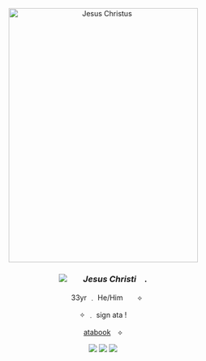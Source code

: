 <p align="center"> <img src="https://glanz-verlag.de/images/product_images/popup_images/*%20*%20Jesus%20Christ%20-%20Jesus%20Christus.png" width="373" height="500" alt="Jesus Christus">
  
### <p align="center">  <img src="https://64.media.tumblr.com/36da9a12e4cfaba7fe41442a16e9b92e/e889e7b7ccfbe817-c9/s75x75_c1/34ed3dd4d38cf24044e93f9519b544b9ca0b64df.webp"> ⠀⠀  *Jesus Christi*  ⠀. </p>
<p align="center"> ⠀ 33yr ﹒ He/Him⠀ ⠀ ⟡     </p>
<p align="center">✧  ﹒ sign ata ! </p>
<p align="center"> <a href="https://jesus-christi.atabook.org">atabook</a>　⟡<br> </p>

<p align="center"> <img src= "https://64.media.tumblr.com/e627d48a35a2b9faf190ade4f3bd720f/dc4e169511967bbd-8a/s100x200/3c815b958689466f94914147da6b71786659e2fa.pnj"> 
 <img src= "https://64.media.tumblr.com/a1a9e26bea811d585cbe908d908007e5/dc4e169511967bbd-ad/s100x200/ecfe384bc895e29d4bf8a66e6b62fe4f0cbd1dbc.pnj"> 
 <img src= "https://64.media.tumblr.com/f3d42c6a275bbaee952c60386426f842/dc4e169511967bbd-a6/s100x200/332824a9c984cc3e82a5e90739caa9977d85c7a0.pnj"> </p>
<h4
